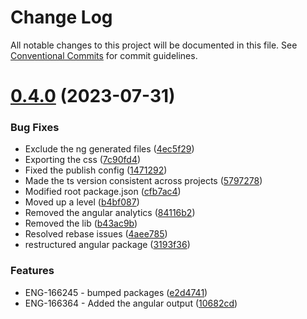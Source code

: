 # Change Log

All notable changes to this project will be documented in this file.
See [Conventional Commits](https://conventionalcommits.org) for commit guidelines.

# [0.4.0](https://github.com/moxiworks/mds/compare/0.3.0...0.4.0) (2023-07-31)


### Bug Fixes

* Exclude the ng generated files ([4ec5f29](https://github.com/moxiworks/mds/commit/4ec5f2971756194b502befbf75849e8d1ceb0d72))
* Exporting the css ([7c90fd4](https://github.com/moxiworks/mds/commit/7c90fd42f2f1743371065ae6fa6abad2f4388770))
* Fixed the publish config ([1471292](https://github.com/moxiworks/mds/commit/147129213e5f16483ac169f6ccae85a75733459b))
* Made the ts version consistent across projects ([5797278](https://github.com/moxiworks/mds/commit/57972782d725f0c36c4dee6e99e3136e2a66b805))
* Modified root package.json ([cfb7ac4](https://github.com/moxiworks/mds/commit/cfb7ac41f117aa634cb2ed3a835b4cbcc144a0cb))
* Moved up a level ([b4bf087](https://github.com/moxiworks/mds/commit/b4bf087ff418d07ff8a32a98e17fb501084ccea5))
* Removed the angular analytics ([84116b2](https://github.com/moxiworks/mds/commit/84116b2fb889becfe7058de2d6a026f565eac78d))
* Removed the lib ([b43ac9b](https://github.com/moxiworks/mds/commit/b43ac9b8864736421a7f527c697174237606d0ed))
* Resolved rebase issues ([4aee785](https://github.com/moxiworks/mds/commit/4aee7854be2b0a21cc66c881da012476fbabc284))
* restructured angular package ([3193f36](https://github.com/moxiworks/mds/commit/3193f36f2b2cf404996dd4cf11a775e61e78f0d2))


### Features

* ENG-166245 - bumped packages ([e2d4741](https://github.com/moxiworks/mds/commit/e2d47412eec00cb6a8d4a912634ce042954575b8))
* ENG-166364 - Added the angular output ([10682cd](https://github.com/moxiworks/mds/commit/10682cd71e9a79cdb95854bcf34ec2ad3614e63a))
